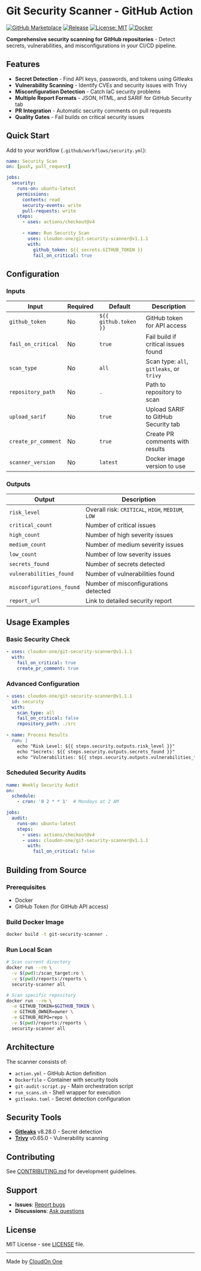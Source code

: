 # Git Security Scanner - GitHub Action

[![GitHub Marketplace](https://img.shields.io/badge/Marketplace-Git%20Security%20Scanner-blue?logo=github)](https://github.com/marketplace/actions/git-security-scanner)
[![Release](https://img.shields.io/badge/Release-v1.0.0-green)](https://github.com/cloudon-one/git-security-scanner/releases/tag/v1.0.0)
[![License: MIT](https://img.shields.io/badge/License-MIT-yellow.svg)](https://opensource.org/licenses/MIT)
[![Docker](https://img.shields.io/badge/Docker-ghcr.io-blue?logo=docker)](https://ghcr.io/cloudon-one/security-scanner)

**Comprehensive security scanning for GitHub repositories** - Detect secrets, vulnerabilities, and misconfigurations in your CI/CD pipeline.

## Features

- **Secret Detection** - Find API keys, passwords, and tokens using Gitleaks
- **Vulnerability Scanning** - Identify CVEs and security issues with Trivy
- **Misconfiguration Detection** - Catch IaC security problems
- **Multiple Report Formats** - JSON, HTML, and SARIF for GitHub Security tab
- **PR Integration** - Automatic security comments on pull requests
- **Quality Gates** - Fail builds on critical security issues

## Quick Start

Add to your workflow (`.github/workflows/security.yml`):

```yaml
name: Security Scan
on: [push, pull_request]

jobs:
  security:
    runs-on: ubuntu-latest
    permissions:
      contents: read
      security-events: write
      pull-requests: write
    steps:
      - uses: actions/checkout@v4
      
      - name: Run Security Scan
        uses: cloudon-one/git-security-scanner@v1.1.1
        with:
          github_token: ${{ secrets.GITHUB_TOKEN }}
          fail_on_critical: true
```

## Configuration

### Inputs

| Input | Required | Default | Description |
|-------|----------|---------|-------------|
| `github_token` | No | `${{ github.token }}` | GitHub token for API access |
| `fail_on_critical` | No | `true` | Fail build if critical issues found |
| `scan_type` | No | `all` | Scan type: `all`, `gitleaks`, or `trivy` |
| `repository_path` | No | `.` | Path to repository to scan |
| `upload_sarif` | No | `true` | Upload SARIF to GitHub Security tab |
| `create_pr_comment` | No | `true` | Create PR comments with results |
| `scanner_version` | No | `latest` | Docker image version to use |

### Outputs

| Output | Description |
|--------|-------------|
| `risk_level` | Overall risk: `CRITICAL`, `HIGH`, `MEDIUM`, `LOW` |
| `critical_count` | Number of critical issues |
| `high_count` | Number of high severity issues |
| `medium_count` | Number of medium severity issues |
| `low_count` | Number of low severity issues |
| `secrets_found` | Number of secrets detected |
| `vulnerabilities_found` | Number of vulnerabilities found |
| `misconfigurations_found` | Number of misconfigurations detected |
| `report_url` | Link to detailed security report |

## Usage Examples

### Basic Security Check

```yaml
- uses: cloudon-one/git-security-scanner@v1.1.1
  with:
    fail_on_critical: true
    create_pr_comment: true
```

### Advanced Configuration

```yaml
- uses: cloudon-one/git-security-scanner@v1.1.1
  id: security
  with:
    scan_type: all
    fail_on_critical: false
    repository_path: ./src
    
- name: Process Results
  run: |
    echo "Risk Level: ${{ steps.security.outputs.risk_level }}"
    echo "Secrets: ${{ steps.security.outputs.secrets_found }}"
    echo "Vulnerabilities: ${{ steps.security.outputs.vulnerabilities_found }}"
```

### Scheduled Security Audits

```yaml
name: Weekly Security Audit
on:
  schedule:
    - cron: '0 2 * * 1'  # Mondays at 2 AM

jobs:
  audit:
    runs-on: ubuntu-latest
    steps:
      - uses: actions/checkout@v4
      - uses: cloudon-one/git-security-scanner@v1.1.1
        with:
          fail_on_critical: false
```

## Building from Source

### Prerequisites
- Docker
- GitHub Token (for GitHub API access)

### Build Docker Image

```bash
docker build -t git-security-scanner .
```

### Run Local Scan

```bash
# Scan current directory
docker run --rm \
  -v $(pwd):/scan_target:ro \
  -v $(pwd)/reports:/reports \
  security-scanner all

# Scan specific repository
docker run --rm \
  -e GITHUB_TOKEN=$GITHUB_TOKEN \
  -e GITHUB_OWNER=owner \
  -e GITHUB_REPO=repo \
  -v $(pwd)/reports:/reports \
  security-scanner all
```

## Architecture

The scanner consists of:
- `action.yml` - GitHub Action definition
- `Dockerfile` - Container with security tools
- `git-audit-script.py` - Main orchestration script
- `run_scans.sh` - Shell wrapper for execution
- `gitleaks.toml` - Secret detection configuration

## Security Tools

- **[Gitleaks](https://github.com/gitleaks/gitleaks)** v8.28.0 - Secret detection
- **[Trivy](https://github.com/aquasecurity/trivy)** v0.65.0 - Vulnerability scanning

## Contributing

See [CONTRIBUTING.md](CONTRIBUTING.md) for development guidelines.

## Support

- **Issues**: [Report bugs](https://github.com/cloudon-one/git-security-scanner/issues)
- **Discussions**: [Ask questions](https://github.com/cloudon-one/git-security-scanner/discussions)

## License

MIT License - see [LICENSE](LICENSE) file.

---

Made by [CloudOn One](https://github.com/cloudon-one)